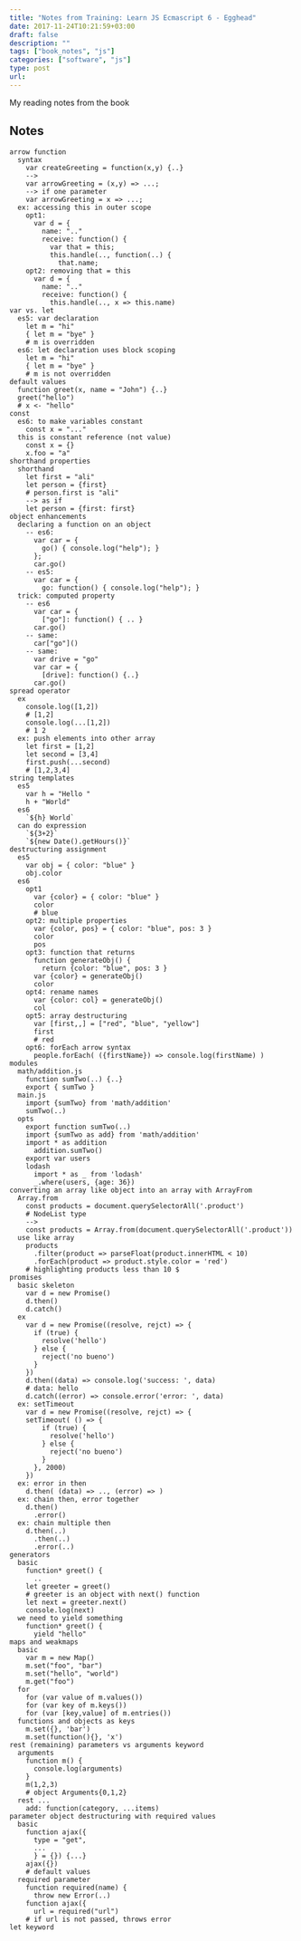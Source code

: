 ```yaml
---
title: "Notes from Training: Learn JS Ecmascript 6 - Egghead"
date: 2017-11-24T10:21:59+03:00
draft: false
description: ""
tags: ["book_notes", "js"]
categories: ["software", "js"]
type: post
url:
---
```


My reading notes from the book

<!--more-->

## Notes

    arrow function
      syntax
        var createGreeting = function(x,y) {..}
        -->
        var arrowGreeting = (x,y) => ...;
        --> if one parameter
        var arrowGreeting = x => ...;
      ex: accessing this in outer scope
        opt1:
          var d = {
            name: ".."
            receive: function() {
              var that = this;
              this.handle(.., function(..) {
                that.name;
        opt2: removing that = this
          var d = {
            name: ".."
            receive: function() {
              this.handle(.., x => this.name)
    var vs. let
      es5: var declaration
        let m = "hi"
        { let m = "bye" }
        # m is overridden
      es6: let declaration uses block scoping
        let m = "hi"
        { let m = "bye" }
        # m is not overridden
    default values
      function greet(x, name = "John") {..}
      greet("hello")
      # x <- "hello"
    const
      es6: to make variables constant
        const x = "..."
      this is constant reference (not value)
        const x = {}
        x.foo = "a"
    shorthand properties
      shorthand
        let first = "ali"
        let person = {first}
        # person.first is "ali"
        --> as if
        let person = {first: first}
    object enhancements
      declaring a function on an object
        -- es6:
          var car = {
            go() { console.log("help"); }
          };
          car.go()
        -- es5:
          var car = {
            go: function() { console.log("help"); }
      trick: computed property
        -- es6
          var car = {
            ["go"]: function() { .. }
          car.go()
        -- same:
          car["go"]()
        -- same:
          var drive = "go"
          var car = {
            [drive]: function() {..}
          car.go()
    spread operator
      ex
        console.log([1,2])
        # [1,2]
        console.log(...[1,2])
        # 1 2
      ex: push elements into other array
        let first = [1,2]
        let second = [3,4]
        first.push(...second)
        # [1,2,3,4]
    string templates
      es5
        var h = "Hello "
        h + "World"
      es6
        `${h} World`
      can do expression
        `${3+2}`
        `${new Date().getHours()}`
    destructuring assignment
      es5
        var obj = { color: "blue" }
        obj.color
      es6
        opt1
          var {color} = { color: "blue" }
          color 
          # blue
        opt2: multiple properties
          var {color, pos} = { color: "blue", pos: 3 }
          color 
          pos
        opt3: function that returns
          function generateObj() { 
            return {color: "blue", pos: 3 }
          var {color} = generateObj()
          color 
        opt4: rename names
          var {color: col} = generateObj()
          col
        opt5: array destructuring
          var [first,,] = ["red", "blue", "yellow"]
          first
          # red
        opt6: forEach arrow syntax
          people.forEach( ({firstName}) => console.log(firstName) )
    modules
      math/addition.js
        function sumTwo(..) {..}
        export { sumTwo }
      main.js
        import {sumTwo} from 'math/addition'
        sumTwo(..)
      opts
        export function sumTwo(..)
        import {sumTwo as add} from 'math/addition'
        import * as addition
          addition.sumTwo()
        export var users
        lodash
          import * as _ from 'lodash'
          _.where(users, {age: 36})
    converting an array like object into an array with ArrayFrom
      Array.from
        const products = document.querySelectorAll('.product')
        # NodeList type
        -->
        const products = Array.from(document.querySelectorAll('.product'))
      use like array
        products
          .filter(product => parseFloat(product.innerHTML < 10)
          .forEach(product => product.style.color = 'red')
        # highlighting products less than 10 $
    promises 
      basic skeleton
        var d = new Promise()
        d.then()
        d.catch()
      ex
        var d = new Promise((resolve, rejct) => {
          if (true) {
            resolve('hello')
          } else {
            reject('no bueno')
          }
        })
        d.then((data) => console.log('success: ', data)
        # data: hello
        d.catch((error) => console.error('error: ', data)
      ex: setTimeout
        var d = new Promise((resolve, rejct) => {
        setTimeout( () => {
            if (true) {
              resolve('hello')
            } else {
              reject('no bueno')
            }
          }, 2000)
        })
      ex: error in then
        d.then( (data) => .., (error) => )
      ex: chain then, error together
        d.then()
          .error()
      ex: chain multiple then
        d.then(..)
          .then(..)
          .error(..)
    generators
      basic
        function* greet() {
          ..
        let greeter = greet()
        # greeter is an object with next() function
        let next = greeter.next()
        console.log(next)
      we need to yield something
        function* greet() {
          yield "hello"
    maps and weakmaps
      basic
        var m = new Map()
        m.set("foo", "bar")
        m.set("hello", "world")
        m.get("foo")
      for
        for (var value of m.values())
        for (var key of m.keys())
        for (var [key,value] of m.entries())
      functions and objects as keys
        m.set({}, 'bar')
        m.set(function(){}, 'x')
    rest (remaining) parameters vs arguments keyword
      arguments
        function m() {
          console.log(arguments)
        }
        m(1,2,3)
        # object Arguments{0,1,2}
      rest ...
        add: function(category, ...items) 
    parameter object destructuring with required values
      basic
        function ajax({
          type = "get",
          ...
          } = {}) {...}
        ajax({})
        # default values
      required parameter
        function required(name) {
          throw new Error(..)
        function ajax({
          url = required("url")
        # if url is not passed, throws error
    let keyword
